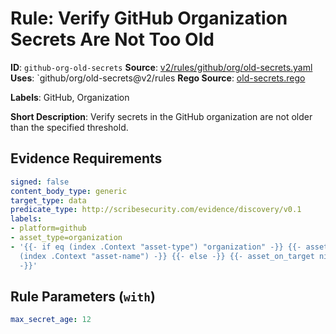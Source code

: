 # Rule: Verify GitHub Organization Secrets Are Not Too Old

**ID**: `github-org-old-secrets`
**Source**: [v2/rules/github/org/old-secrets.yaml](https://github.com/scribe-public/sample-policies/v2/rules/github/org/old-secrets.yaml)
**Uses**: `github/org/old-secrets@v2/rules
**Rego Source**: [old-secrets.rego](https://github.com/scribe-public/sample-policies/v2/rules/github/org/old-secrets.rego)

**Labels**: GitHub, Organization

**Short Description**: Verify secrets in the GitHub organization are not older than the specified threshold.

## Evidence Requirements

```yaml
signed: false
content_body_type: generic
target_type: data
predicate_type: http://scribesecurity.com/evidence/discovery/v0.1
labels:
- platform=github
- asset_type=organization
- '{{- if eq (index .Context "asset-type") "organization" -}} {{- asset_on_target
  (index .Context "asset-name") -}} {{- else -}} {{- asset_on_target nil -}} {{- end
  -}}'
```
## Rule Parameters (`with`)

```yaml
max_secret_age: 12
```

